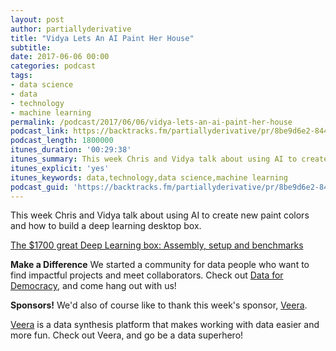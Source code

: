 ```yaml
---
layout: post
author: partiallyderivative
title: "Vidya Lets An AI Paint Her House"
subtitle:
date: 2017-06-06 00:00
categories: podcast
tags:
- data science
- data
- technology
- machine learning
permalink: /podcast/2017/06/06/vidya-lets-an-ai-paint-her-house
podcast_link: https://backtracks.fm/partiallyderivative/pr/8be9d6e2-844f-11e7-86c7-0e84392478bc/partially_derivative_vidya_lets_an_ai_paint_her_house.mp3?s=1
podcast_length: 1800000
itunes_duration: '00:29:38'
itunes_summary: This week Chris and Vidya talk about using AI to create new paint colors and how to build a deep learning desktop box.
itunes_explicit: 'yes'
itunes_keywords: data,technology,data science,machine learning
podcast_guid: 'https://backtracks.fm/partiallyderivative/pr/8be9d6e2-844f-11e7-86c7-0e84392478bc/partially_derivative_vidya_lets_an_ai_paint_her_house.mp3?s=1'
---
```


This week Chris and Vidya talk about using AI to create new paint colors and how to build a deep learning desktop box.

[The $1700 great Deep Learning box: Assembly, setup and benchmarks](https://blog.slavv.com/the-1700-great-deep-learning-box-assembly-setup-and-benchmarks-148c5ebe6415)

<div id="backtracks-player" data-bt-embed="https://player.backtracks.fm/partiallyderivative/partially-derivative/m/vidya-lets-an-ai-paint-her-house" data-bt-show-comments="false" data-bt-theme="light" data-bt-show-art-cover="true"></div><script>(function(p,l,a,y,e,r,s){if(p[y]) return;if(p[e]) return p[e]();s=l.createElement(a);l.head.appendChild((s.async=p[y]=true,s.src=r,s))}(window,document,"script","__btL","__btR","https://player.backtracks.fm/embedder.js"))</script>

**Make a Difference**
We started a community for data people who want to find impactful projects and meet collaborators. Check out [Data for Democracy](https://medium.com/data-for-democracy), and come hang out with us!

**Sponsors!** We'd also of course like to thank this week's sponsor, [Veera](http://getveera.com/).

[Veera](http://getveera.com/) is a data synthesis platform that makes working with data easier and more fun. Check out Veera, and go be a data superhero!
